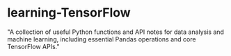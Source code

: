 # learning-TensorFlow
"A collection of useful Python functions and API notes for data analysis and machine learning, including essential Pandas operations and core TensorFlow APIs."
